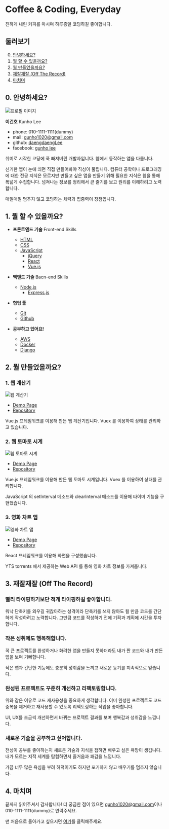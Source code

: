 <!--
  아래 문서는

    https://github.com/daengdaengLee/portfolio/blob/master/README.md
  
  에서 랜더링된 화면을 볼 수 있습니다.

  위 깃허브 페이지의 문서에는 dummy 휴대전화 번호를 적었습니다.
  제 휴대전화 번호는 직접 제출한 파일에만 적었습니다.
  이 점 착오 없으시길 바랍니다.
-->
# Coffee & Coding, Everyday

진하게 내린 커피를 마시며 하루종일 코딩하길 좋아합니다.

## 둘러보기

0. [안녕하세요?](#0-안녕하세요)
1. [뭘 할 수 있을까요?](#1-뭘-할-수-있을까요)
2. [뭘 만들었을까요?](#2-뭘-만들었을까요)
3. [재잘재잘 (Off The Record)](#3-재잘재잘-off-the-record)
4. [마치며](#마치며)

## 0. 안녕하세요?

![프로필 이미지](https://user-images.githubusercontent.com/30795415/35864625-a56d31b8-0b95-11e8-912e-62069d54cd13.jpg)

**이건호** Kunho Lee

- phone: 010-1111-1111(dummy)
- mail: <gunho1020@gmail.com>
- github: [daengdaengLee](https://github.com/daengdaengLee)
- facebook: [gunho lee](https://www.facebook.com/gunho.lee.566)

취미로 시작한 코딩에 푹 빠져버린 개발자입니다. 웹에서 동작하는 앱을 다룹니다.

신기한 앱이 눈에 띄면 직접 만들어봐야 직성이 풀립니다. 컴퓨터 공학이나 프로그래밍에 대한 전공 지식은 모르지만 만들고 싶은 앱을 만들기 위해 필요한 지식은 웹을 통해 폭넓게 수집합니다. 넘쳐나는 정보를 정리해서 큰 줄기를 보고 원리를 이해하려고 노력합니다.

매일매일 멈추지 않고 코딩하는 체력과 집중력이 장점입니다.

## 1. 뭘 할 수 있을까요?

- **프론트엔드 기술** Front-end Skills
  - [HTML](https://www.w3.org/html/)
  - [CSS](https://www.w3.org/Style/CSS/)
  - [JavaScript](https://developer.mozilla.org/bm/docs/Web/JavaScript)
    - [jQuery](https://jquery.com/)
    - [React](https://reactjs.org/)
    - [Vue.js](https://vuejs.org/)

- **백엔드 기술** Bacn-end Skills
  - [Node.js](https://nodejs.org/en/)
    - [Express.js](https://expressjs.com/)

- **협업 툴**
  - [Git](https://git-scm.com/)
  - [Github](https://github.com/)

- **공부하고 있어요!**
  - [AWS](https://aws.amazon.com/)
  - [Docker](https://www.docker.com/)
  - [Django](https://www.djangoproject.com/)

## 2. 뭘 만들었을까요?

### 1. 웹 계산기

![웹 계산기](https://user-images.githubusercontent.com/30795415/35865329-900e7d5c-0b97-11e8-9648-98698976957b.jpg)

- [Demo Page](https://daengdaenglee.github.io/calculator_with_vuejs/)
- [Repository](https://github.com/daengdaengLee/calculator_with_vuejs)

Vue.js 프레임워크를 이용해 만든 웹 계산기입니다. Vuex 를 이용하여 상태를 관리하고 있습니다.

### 2. 웹 토마토 시계

![웹 토마토 시계](https://user-images.githubusercontent.com/30795415/35865341-97db34bc-0b97-11e8-863a-663b8260ecc9.jpg)

- [Demo Page](https://daengdaenglee.github.io/pomodoro_clock_vuejs/)
- [Repository](https://github.com/daengdaengLee/pomodoro_clock_vuejs)

Vue.js 프레임워크를 이용해 만든 웹 토마토 시계입니다. Vuex 를 이용하여 상태를 관리합니다.

JavaScript 의 setInterval 메소드와 clearInterval 메소드를 이용해 타이머 기능을 구현했습니다.

### 3. 영화 차트 앱

![영화 차트 앱](https://user-images.githubusercontent.com/30795415/35865347-9beca7fc-0b97-11e8-8007-98511c27890d.jpg)

- [Demo Page](https://daengdaenglee.github.io/movie_app_react/)
- [Repository](https://github.com/daengdaengLee/movie_app_react)

React 프레임워크를 이용해 화면을 구성했습니다.

YTS torrents 에서 제공하는 Web API 를 통해 영화 차트 정보를 가져옵니다.

## 3. 재잘재잘 (Off The Record)

### 빨리 타이핑하기보단 적게 타이핑하길 좋아합니다.

워낙 단축키를 외우길 귀찮아하는 성격이라 단축키를 쓰지 않아도 될 만큼 코드를 간단하게 작성하려고 노력합니다. 그만큼 코드를 작성하기 전에 기획과 계획에 시간을 투자합니다.

### 작은 성취에도 행복해합니다.

꼭 큰 프로젝트를 완성하거나 화려한 앱을 만들지 못하더라도 내가 짠 코드와 내가 만든 앱을 보며 기뻐합니다.

작은 앱과 간단한 기능에도 충분히 성취감을 느끼고 새로운 동기를 지속적으로 얻습니다.

### 완성된 프로젝트도 꾸준히 개선하고 리팩토링합니다.

위와 같은 이유로 코드 재사용성을 중요하게 생각합니다. 이미 완성한 프로젝트도 코드 중복을 제거하고 재사용할 수 있도록 리팩토링하는 작업을 좋아합니다.

UI, UX를 조금씩 개선하면서 바뀌는 프로젝트 결과를 보며 행복감과 성취감을 느낍니다.

### 새로운 기술을 공부하고 싶어합니다.

천성이 공부를 좋아하는지 새로운 기술과 지식을 접하면 배우고 싶은 욕망이 생깁니다. 내가 모르는 지적 세계를 탐험하면서 즐거움과 쾌감을 느낍니다.

가끔 너무 많은 욕심을 부려 허덕이기도 하지만 포기하지 않고 배우기를 멈추지 않습니다.

## 4. 마치며

끝까지 읽어주셔서 감사합니다! 더 궁금한 점이 있으면 <gunho1020@gmail.com>이나 010-1111-1111(dummy)로 연락주세요.

맨 처음으로 돌아가고 싶으시면 [여기](#둘러보기)를 클릭해주세요.